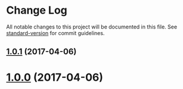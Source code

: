 # Change Log

All notable changes to this project will be documented in this file. See [standard-version](https://github.com/conventional-changelog/standard-version) for commit guidelines.

<a name="1.0.1"></a>
## [1.0.1](https://github.com/MarcinMichalik/bsmodal/compare/v1.0.0...v1.0.1) (2017-04-06)



<a name="1.0.0"></a>
# [1.0.0](https://github.com/MarcinMichalik/bsmodal/compare/1.0.0-alpha...v1.0.0) (2017-04-06)
